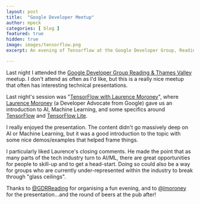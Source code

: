 ```yaml
---
layout: post
title:  "Google Developer Meetup"
author: mpeck
categories: [ blog ]
featured: true
hidden: true
image: images/tensorflow.png
excerpt: An evening of Tensorflow at the Google Developer Group, Reading, presented by Laurence Moroney. This post is my (short) write-up of this meetup.

---
```


Last night I attended the [Google Developer Group Reading & Thames Valley](https://www.meetup.com/GDG-Reading-Thames-Valley/) meetup. I don't attend as often as I'd like, but this is a really nice meetup that often has interesting technical presentations.


Last night's session was "[TensorFlow with Laurence Moroney](https://www.meetup.com/GDG-Reading-Thames-Valley/events/251227517/)", where [Laurence Moroney](http://www.laurencemoroney.com/) (a Developer Advocate from Google) gave us an introduction to AI, Machine Learning, and some specifics around [TensorFlow](https://www.tensorflow.org/) and [TensorFlow Lite](https://www.tensorflow.org/mobile/tflite/).

I really enjoyed the presentation. The content didn't go massively deep on AI or Machine Learning, but it was a good introduction to the topic with some nice demos/examples that helped frame things.

I particularly liked Laurence's closing comments. He made the point that as many parts of the tech industry turn to AI/ML, there are great opportunities for people to skill-up and to get a head-start. Doing so could also be a way for groups who are currently under-represented within the industry to break through "glass ceilings".

Thanks to [@GDRReading](https://twitter.com/gdgreading) for organising a fun evening, and to [@lmoroney](https://twitter.com/lmoroney) for the presentation...and the round of beers at the pub after!